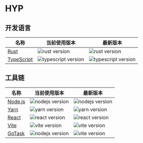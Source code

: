 # HYP

## 开发语言


| 名称                                          | 当前使用版本                                                       | 最新版本                                                           |
| --------------------------------------------- | ------------------------------------------------------------------ | ------------------------------------------------------------------ |
| [Rust](https://doc.rust-lang.org/book/)       | ![rust version](https://img.shields.io/badge/-1.85.1-blue.svg)     | ![rust version](https://img.shields.io/badge/-1.85.1-blue.svg)     |
| [TypeScript](https://www.typescriptlang.org/) | ![typescript version](https://img.shields.io/badge/^5.8.2-blue.svg) | ![typescript version](https://img.shields.io/npm/v/typescript.svg?label=) |


## 工具链
  
| 名称                                          | 当前使用版本                                                       | 最新版本                                                           |
| --------------------------------------------- | ------------------------------------------------------------------ | ------------------------------------------------------------------ |
| [Node.js](https://nodejs.org/en)              | ![nodejs version](https://img.shields.io/badge/-20.18.0-blue.svg)  | ![nodejs version](https://img.shields.io/badge/-20.18.0-blue.svg)  |
| [Yarn](https://classic.yarnpkg.com/en/)       | ![yarn version](https://img.shields.io/badge/-1.22.22-blue.svg)    | ![yarn version](https://img.shields.io/npm/v/yarn.svg)             |
| [React](https://react.dev/)                   | ![react version](https://img.shields.io/badge/-^18.3.1-blue.svg)    | ![react version](https://img.shields.io/npm/v/react.svg)           |
| [Vite](https://vite.dev/)                     | ![vite version](https://img.shields.io/badge/-^6.2.2-blue.svg)      | ![vite version](https://img.shields.io/npm/v/vite.svg)             |
| [GoTask](https://taskfile.dev/)               | ![nodejs version](https://img.shields.io/badge/-3.42.1-blue.svg)   | ![vite version](https://img.shields.io/npm/v/@go-task/cli.svg)     |

